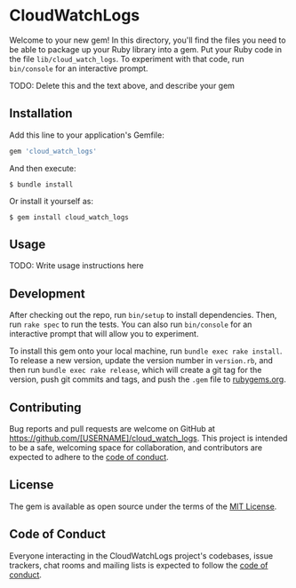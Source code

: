 # CloudWatchLogs

Welcome to your new gem! In this directory, you'll find the files you need to be able to package up your Ruby library into a gem. Put your Ruby code in the file `lib/cloud_watch_logs`. To experiment with that code, run `bin/console` for an interactive prompt.

TODO: Delete this and the text above, and describe your gem

## Installation

Add this line to your application's Gemfile:

```ruby
gem 'cloud_watch_logs'
```

And then execute:

    $ bundle install

Or install it yourself as:

    $ gem install cloud_watch_logs

## Usage

TODO: Write usage instructions here

## Development

After checking out the repo, run `bin/setup` to install dependencies. Then, run `rake spec` to run the tests. You can also run `bin/console` for an interactive prompt that will allow you to experiment.

To install this gem onto your local machine, run `bundle exec rake install`. To release a new version, update the version number in `version.rb`, and then run `bundle exec rake release`, which will create a git tag for the version, push git commits and tags, and push the `.gem` file to [rubygems.org](https://rubygems.org).

## Contributing

Bug reports and pull requests are welcome on GitHub at https://github.com/[USERNAME]/cloud_watch_logs. This project is intended to be a safe, welcoming space for collaboration, and contributors are expected to adhere to the [code of conduct](https://github.com/[USERNAME]/cloud_watch_logs/blob/master/CODE_OF_CONDUCT.md).


## License

The gem is available as open source under the terms of the [MIT License](https://opensource.org/licenses/MIT).

## Code of Conduct

Everyone interacting in the CloudWatchLogs project's codebases, issue trackers, chat rooms and mailing lists is expected to follow the [code of conduct](https://github.com/[USERNAME]/cloud_watch_logs/blob/master/CODE_OF_CONDUCT.md).
